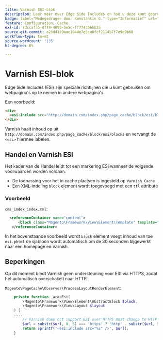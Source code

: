 ```yaml
---
title: Varnish ESI-blok
description: Leer meer over Edge Side Includes en hoe u deze kunt gebruiken om webpagina's in te sluiten.
badge: label="Medegedragen door Konstantin G." type="Informatief" url="https://github.com/goivvy" tooltip="Konstantin G."
feature: Configuration, Cache
exl-id: 7dccafa5-df79-4690-be5c-ff774c66bb2a
source-git-commit: a2bd4139aac1044e7e5ca8fcf2114b7f7e9e9b68
workflow-type: tm+mt
source-wordcount: '135'
ht-degree: 0%

---
```


# Varnish ESI-blok

Edge Side Includes (ESI) zijn speciale richtlijnen die u kunt gebruiken om webpagina&#39;s op te nemen in andere webpagina&#39;s.

Een voorbeeld:

```html
<div>
  <esi:include src="http://domain.com/index.php/page_cache/block/esi/blocks"/>
</div>
```

Varnish haalt inhoud op uit `http://domain.com/index.php/page_cache/block/esi/blocks` en vervangt de `<esi>` hiermee labelen.

## Handel en Varnish ESI

Het kader van de Handel leidt tot een markering ESI wanneer de volgende voorwaarden worden voldaan:

- De toepassing voor het in cache plaatsen is ingesteld op `Varnish Cache`
- Een XML-indeling `block` element wordt toegevoegd met een `ttl` attribute

### Voorbeeld

`cms_index_index.xml`:

```xml
  <referenceContainer name="content">
      <block class="Magento\Framework\View\Element\Template" template="Magento_Paypal::esi.phtml" ttl="30"/>
   </referenceContainer>
```

In het bovenstaande voorbeeld wordt `block` element voegt inhoud van toe `esi.phtml` de sjabloon wordt automatisch om de 30 seconden bijgewerkt naar een homepage en Varnish.

## Beperkingen

Op dit moment biedt Varnish geen ondersteuning voor ESI via HTTPS, zodat het automatisch overschakelt naar HTTP.

`Magento\PageCache\Observer\ProcessLayoutRenderElement`:

```php
    private function _wrapEsi(
        \Magento\Framework\View\Element\AbstractBlock $block,
        \Magento\Framework\View\Layout $layout
    ) {
    ....
        // Varnish does not support ESI over HTTPS must change to HTTP
        $url = substr($url, 0, 5) === 'https' ? 'http' . substr($url, 5) : $url;
        return sprintf('<esi:include src="%s" />', $url);
    }
```
